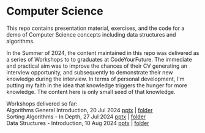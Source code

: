 # Computer Science
This repo contains presentation material, exercises, and the code for a demo of Computer Science concepts including data structures and algorithms.

In the Summer of 2024, the content maintained in this repo was delivered as a series of Workshops to to graduates at CodeYourFuture. The immediate and practical aim was to improve the chances of their CV generating an interview opportunity, and subsequently to demonstrate their new knowledge during the interview. In terms of personal development, I'm putting my faith in the idea that knowledge triggers the hunger for more knowledge. The content here is only small seed of that knowledge.

Workshops delivered so far:</br>
    Algorithms General Introduction, 20 Jul 2024 [pptx](./Algorithms_Intro/Algorithms_Intro.pptx) | [folder](./Algorithms_Intro/)<br>
    Sorting Algorithms - In Depth, 27 Jul 2024 [pptx](./Sorting/Sorting_Algorithms.pptx) | [folder](./Sorting/)</br>
    Data Structures - Introduction, 10 Aug 2024 [pptx](./Data_structures/Data%20Structures.pptx) | [folder](./Data_structures/)</br>

